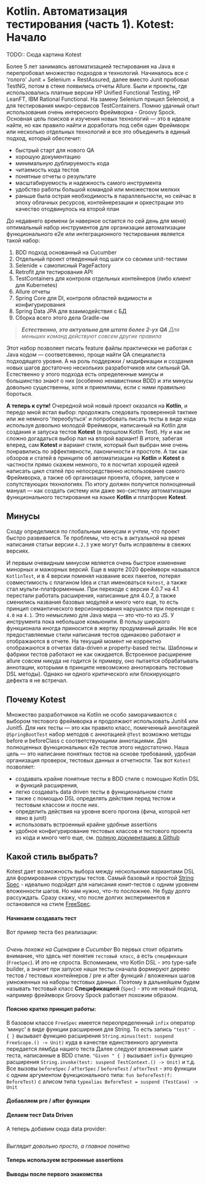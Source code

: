 Kotlin. Автоматизация тестирования (часть 1). Kotest: Начало 
======

TODO:: Сюда картина Kotest

Более 5 лет занимаясь автоматизацией тестирования на Java я перепробовал множество подходов и технологий.
Начиналось все с 'голого' Junit + Selenium + RestAssured, далее вместо Junit пробовал TestNG, потом в стеке появились отчеты Allure.
Были и проекты, где использовались платные версии HP Unified Functional Testing, HP LeanFT, IBM Rational Functional. На замену Selenium пришел Selenoid, а для тестирования микро-сервисов TestContainers.
Помню удачный опыт использования очень интересного Фреймворка - Groovy Spock. 
Основная цель поисков и изучения новых технологий — это в идеале найти, но как правило найти и доработать под себя один Фреймворк или несколько отдельных технологий и все это объединить в единый подход, который обеспечит:
- быстрый старт для нового QA
- хорошую документацию
- минимальную дублируемость кода
- читаемость кода тестов
- понятные отчеты о результате
- масштабируемость и надежность самого инструмента
- удобство работы большой командой или множеством мелких
- раньше была острая необходимость в параллельности, но сейчас в эпоху облачных ресурсов, контейнерезации и оркестрации это качество отодвинулось на второй план

До недавнего времени (и наверное остается по сей день для меня) оптимальный набор инструментов для организации автоматизации функционального e2e или интеграционного тестирования является такой набор:
1. BDD подход основанный на Cucumber
2. Отдельный проект отведенный под шаги со своими unit-тестами
3. Selenide + самописный PageFactory 
4. Retrofit для тестирования API
5. TestContainers для контроля отдельных контейнеров (либо клиент для Kubernetes)
6. Allure отчеты
7. Spring Core для DI, контроля областей видимости и конфигурирования
8. Spring Data JPA для взаимодействия с БД
9. Сборка всего этого дела Gradle-ом
> _**Естественно, это актуально для штата более 2-ух QA** Для меньших команд действуют совсем другие правила_ 

Этот набор позволяет писать feature файлы практически не работая с Java кодом — соответсвенно, проще найти QA специалиста подходящего уровня. 
А на роль поддержки / модификации и создания новых шагов достаточно нескольких разработчиков или сильный QA. 
Естественно у этого подхода есть определенные минусы и большинство знают о них (особенно ненавистники BDD) и эти минусы довольно существенны, хотя и приемлимы, если с ними правильно бороться. 

**А теперь к сути!** Очередной мой новый проект оказался на **Kotlin**, и передо мной встал выбор: продолжать следовать проверенной тактике или же немного 'переобуться' 
и попробовать писать тесты в виде кода используя довольно молодой Фреймворк, написанный на Kotlin для создания и запуска тестов **Kotest** (в прошлом Kotlin Test).
Ну и как не сложно догадаться выбор пал на второй вариант! В итоге, забегая вперед, сам **Kotest** и вариант стиля, который был выбран мне очень понравились по эффективности, лаконичности и простоте.
А так как обзоров и статей в принципе об автоматизации на **Kotlin** и **Kotest** в частности прямо скажем немного, то я посчитал хорошей идеей написать цикл статей про непосредственно использование самого Фреймворка, 
а также об организации проекта, сборке, запуске и сопутствующих технологиях. По итогу должен получится полноценный мануал — как создать систему или даже эко-систему автоматизации функционального тестирования на языке **Kotlin** и платформе **Kotest**.

Минусы
------
Сходу определимся по глобальным минусам и учтем, что проект быстро развивается. Те проблемы, что есть в актуальной на время написания статьи версии `4.2.3` уже могут быть исправлены в свежих версиях.

И первым очевидным минусом является очень быстрое изменение минорных и мажорных версий. Еще в марте 2020 фреймворк назывался `KotlinTest`, и в 4 версии поменял название всех пакетов, потерял совместимость с плагином Idea и стал именоваться `Kotest`, а также стал мульти-платформенным.
При переходе с версии 4.0.7 на 4.1 перестали работать расширения, написанные для 4.0.7, а также сменились названия базовых модулей и много чего еще, то есть принцип семантического версионирования нарушился при переходе с `4.0` на `4.1`.
Это немыслимо для Java мира — это что-то из JS.
У инструмента пока небольшое комьюнити. 
В пользу широкого функционала иногда приносится в жертву продуманный дизайн. 
Не все предоставляемые стили написания тестов одинаково работают и отображаются в отчете. 
На текущий момент не корректно отображаются в отчетах data-driven и property-based тесты.
Шаблоны и фабрики тестов работают не как ожидается. 
Встроенное расширение allure совсем никуда не годится (к примеру, оно пытается обрабатывать аннотации, которыми в принципе невозможно аннотировать тестовые DSL методы).
Однако ни одного критического или блокирующего дефекта я не встречал.


Почему Kotest
------
Множество разработчиков на Kotlin не особо заморачиваются с выбором тестового фреймворка и продолжают использовать Junit4 или Junit5. 
Для них тесты — это как правило класс, помеченный аннотацией `@SpringBootTest` набор методов с аннотацией `@Test` возможно методы before и beforeClass с соответствующими аннотациями.
Для полноценных функциональных e2e тестов этого недостаточно. Наша цель — это написание понятных тестов на основе требований, удобная организация проверок, тестовых данных и отчетности.
Так вот `Kotest` позволяет:
- создавать крайне понятные тесты в BDD стиле с помощью Kotlin DSL и функций расширения,
- легко создавать data driven тесты в функциональном стиле
- также с помощью DSL определять действия перед тестом и тестовым классом и после них.
- определить действия на уровне всего прогона (фича, которой нет явно в junit)
- использовать встроенный крайне удобные assertions
- удобное конфигурирование тестовых классов и тестового проекта из кода
и много чего еще, см. [полную документацию в Github](https://github.com/kotest/kotest/blob/master/doc/reference.md) 

Какой стиль выбрать? 
------
Kotest дает возможность выбора между несколькими вариантами DSL для формирования структуры тестов.
Самый базовый и простой [String Spec](https://github.com/kotest/kotest/blob/master/doc/styles.md#string-spec) - идеально подойдет для написания юнит-тестов с одним уровнем вложенности шагов.
Но нам нужно, что-то посложнее. 
Не буду долго рассуждать. 
Сразу скажу, что после долгих экспериментов я остановился на стиле [FreeSpec](https://github.com/kotest/kotest/blob/master/doc/styles.md#free-spec).

#### Начинаем создавать тест
Вот пример теста без реализации:
```kotlin

```
_Очень похоже на Сценарии в Cucumber_
Во первых стоит обратить внимание, что здесь нет понятия `тестовый класс`, а есть `спецификация` (`FreeSpec`). И это не спроста.
Вспоминаем, что Kotlin DSL - это type-safe builder, а значит при запуске наши тесты сначала формируют дерево тестов / тестовых контейнеров / pre и after функций / вложенных шагов умноженных на наборы тестовых данных.
Поэтому в дальнейшем будем называть тестовый класс **Спецификацией** (`Spec`) - это не новый подход, например фреймворк Groovy Spock работает похожим образом. 

#### Поясню кратко принцип работы:
В базовом классе `FreeSpec` имеется переопределенный `infix` оператор 'минус' в виде функции расширения для String.
То есть запись `"test" - { }` вызывает функцию расширения `String.minus(test: suspend FreeScope.() -> Unit)` куда в качестве единственного аргумента передается лямбда нашего теста
Далее следуют вложенные шаги теста, написанные в BDD стиле. 
`"Given " { }` вызывает `infix` функцию расширения `String.invoke(test: suspend TestContext.() -> Unit)` и т.д.
Все вызовы `beforeSpec` / `afterSpec` / `beforeTest` / `afterTest` - это функции с одним аргументом функционального типа: `fun beforeTest(f: BeforeTest)` с алисом типа `typealias BeforeTest = suspend (TestCase) -> Unit`

#### Добавляем pre / after функции

#### Делаем тест Data Driven

А теперь добавим сюда data provider:
```kotlin

```
_Выглядит довольно просто, а главное понятно_



#### Теперь используем встроенные assertions

#### Выводы после первого знакомства

